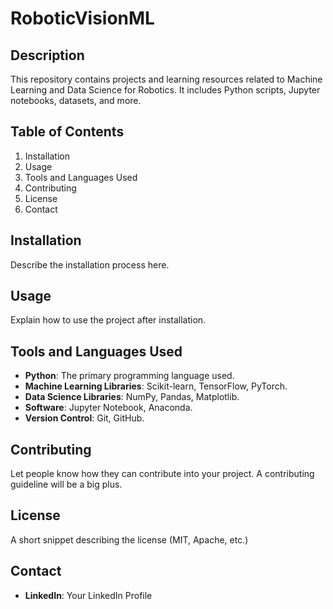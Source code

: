 # RoboticVisionML

## Description
This repository contains projects and learning resources related to Machine Learning and Data Science for Robotics. It includes Python scripts, Jupyter notebooks, datasets, and more.

## Table of Contents
1. Installation
2. Usage
3. Tools and Languages Used
4. Contributing
5. License
6. Contact

## Installation
Describe the installation process here.

## Usage
Explain how to use the project after installation.

## Tools and Languages Used
- **Python**: The primary programming language used.
- **Machine Learning Libraries**: Scikit-learn, TensorFlow, PyTorch.
- **Data Science Libraries**: NumPy, Pandas, Matplotlib.
- **Software**: Jupyter Notebook, Anaconda.
- **Version Control**: Git, GitHub.

## Contributing
Let people know how they can contribute into your project. A contributing guideline will be a big plus.

## License
A short snippet describing the license (MIT, Apache, etc.)

## Contact
- **LinkedIn**: Your LinkedIn Profile
